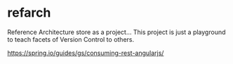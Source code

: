 # refarch
Reference Architecture store as a project...  This project is just a playground to teach facets of Version Control to others.

https://spring.io/guides/gs/consuming-rest-angularjs/


